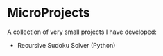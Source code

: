 # MicroProjects
A collection of very small projects I have developed:

- Recursive Sudoku Solver (Python)
